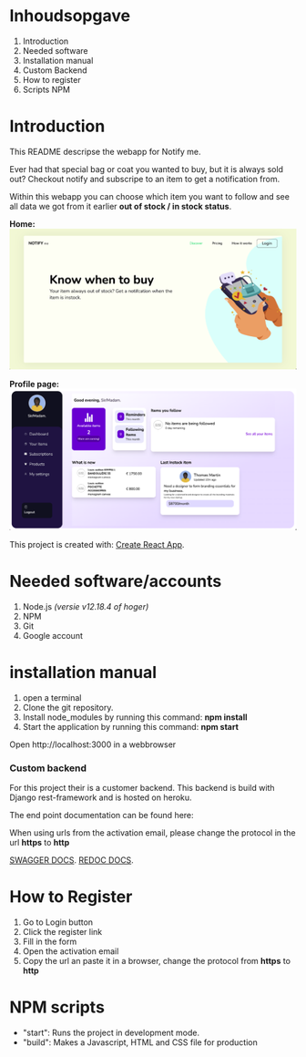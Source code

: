 # Inhoudsopgave

1. Introduction
2. Needed software
3. Installation manual
4. Custom Backend
5. How to register
6. Scripts NPM

# Introduction

This README descripse the webapp for Notify me.

Ever had that special bag or coat you wanted to buy, but it is always sold out? Checkout notify and subscripe to an item to get a notification from.

Within this webapp you can choose which item you want to follow and see all data we got from it earlier **out of stock / in stock status**.

**Home:**
![Home](./src/Assets/home_page.png)

**Profile page:**
![Profile](./src/Assets/user_page.png)

This project is created with: [Create React App](https://github.com/facebook/create-react-app).

# Needed software/accounts

1. Node.js _(versie v12.18.4 of hoger)_
2. NPM
3. Git
4. Google account

# installation manual

1. open a terminal
2. Clone the git repository.
3. Install node_modules by running this command: **npm install**
4. Start the application by running this command: **npm start**

Open http://localhost:3000 in a webbrowser

### Custom backend

For this project their is a customer backend.
This backend is build with Django rest-framework and is hosted on heroku.

The end point documentation can be found here:

When using urls from the activation email, please change the protocol in the url **https** to **http**

[SWAGGER DOCS](https://notifyme-be-staging.herokuapp.com/swagger/).
[REDOC DOCS](https://notifyme-be-staging.herokuapp.com/redoc/).

# How to Register

1. Go to Login button
2. Click the register link
3. Fill in the form
4. Open the activation email
5. Copy the url an paste it in a browser, change the protocol from **https** to **http**



# NPM scripts

- "start": Runs the project in development mode.
- "build": Makes a Javascript, HTML and CSS file for production
